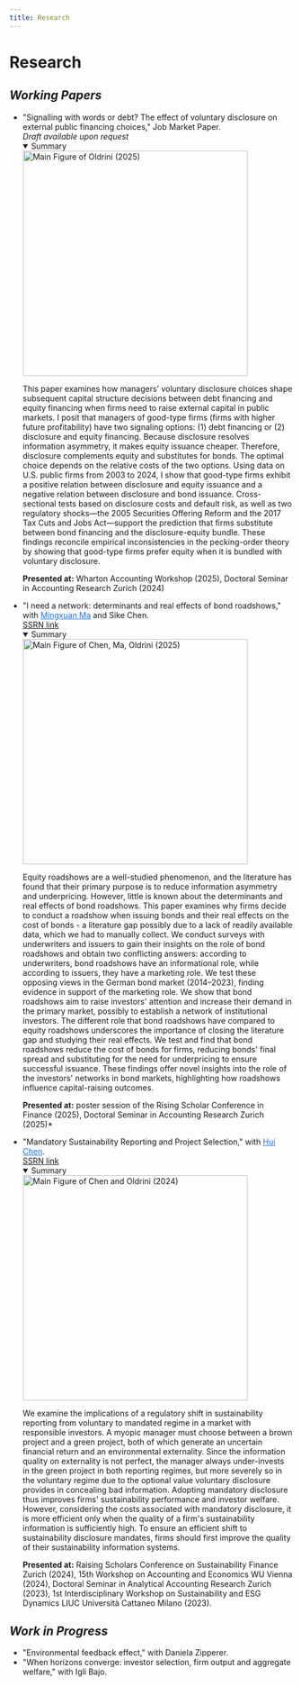 ```yaml
---
title: Research 
---
```

# **Research** 

## **_Working Papers_**

<section id="research" class="home-section wg-research">
    <div class="research-info">
        <ul>
        <li><i class="far fa-newspaper"></i>"Signalling with words or debt? The effect of voluntary disclosure on external public financing choices," Job Market Paper.<br><i>Draft available upon request</i>
        <details open><summary>Summary</summary>
            <div class="summary-grid">
                <div class="summary-img text-center">
                    <img src="./avg_annual_change_Bond_total.png" alt="Main Figure of Oldrini (2025)" class="img-responsive" style="width: 400px; height: auto;">
                </div>
                <div class="summary-info">
                <p>This paper examines how managers’ voluntary disclosure choices shape subsequent capital structure decisions between debt financing and equity financing when firms need to raise external capital in public markets. I posit that managers of good-type firms (firms with higher future profitability) have two signaling options: (1) debt financing or (2) disclosure and equity financing. Because disclosure resolves information asymmetry, it makes equity issuance cheaper. Therefore, disclosure complements equity and substitutes for bonds. The optimal choice depends on the relative costs of the two options. 
                Using data on U.S. public firms from 2003 to 2024, I show that good-type firms exhibit a positive relation between disclosure and equity issuance and a negative relation between disclosure and bond issuance. Cross-sectional tests based on disclosure costs and default risk, as well as two regulatory shocks—the 2005 Securities Offering Reform and the 2017 Tax Cuts and Jobs Act—support the prediction that firms substitute between bond financing and the disclosure-equity bundle. These findings reconcile empirical inconsistencies in the pecking-order theory by showing that good-type firms prefer equity when it is bundled with voluntary disclosure.</p>
                <p><strong>Presented at:</strong> Wharton Accounting Workshop (2025), Doctoral Seminar in Accounting Research Zurich (2024)</p>
                </div>
            </div>
        </details>
        </li>
        </ul>
        <ul>
        <li><i class="far fa-newspaper"></i>"I need a network: determinants and real effects of bond roadshows," with <a href="https://sites.google.com/view/mingxuan-ma/main" target="_blank" style="color:#1a73e8;text-decoration: underline;">Mingxuan Ma</a> and Sike Chen.<br><a href="https://papers.ssrn.com/sol3/papers.cfm?abstract_id=5378115" class="blue-rectangle" target="_blank">SSRN link</a>
        <details open><summary>Summary</summary>
            <div class="summary-grid">
                <div class="summary-img text-center">
                    <img src="./Roadshows_types_year.png" alt="Main Figure of Chen, Ma, Oldrini (2025)" class="img-responsive" style="width: 400px; height: auto;">
                </div>
                <div class="summary-info">
                <p>Equity roadshows are a well-studied phenomenon, and the literature has found that their primary purpose is to reduce information asymmetry and underpricing. However, little is known about the determinants and real effects of bond roadshows.
                This paper examines why firms decide to conduct a roadshow when issuing bonds and their real effects on the cost of bonds - a literature gap possibly due to a lack of readily available data, which we had to manually collect.
                We conduct surveys with underwriters and issuers to gain their insights on the role of bond roadshows and obtain two conflicting answers: according to underwriters, bond roadshows have an informational role, while according to issuers, they have a marketing role. We test these opposing views in the German bond market (2014–2023), finding evidence in support of the marketing role. We show that bond roadshows aim to raise investors' attention and increase their demand in the primary market, possibly to establish a network of institutional investors.
                The different role that bond roadshows have compared to equity roadshows underscores the importance of closing the literature gap and studying their real effects. We test and find that bond roadshows reduce the cost of bonds for firms, reducing bonds' final spread and substituting for the need for underpricing to ensure successful issuance.
                These findings offer novel insights into the role of the investors' networks in bond markets, highlighting how roadshows influence capital-raising outcomes.</p>
                <p><strong>Presented at:</strong> poster session of the Rising Scholar Conference in Finance (2025), Doctoral Seminar in Accounting Research Zurich (2025)*</p>
                </div>
            </div>
        </details>
        </li>
        </ul>
        <ul>
        <li><i class="far fa-newspaper"></i>"Mandatory Sustainability Reporting and Project Selection," with <a href="https://www.business.uzh.ch/en/research/professorships/chen/huichen.html" target="_blank" style="color:#1a73e8;text-decoration: underline;">Hui Chen</a>.<br><a href="https://papers.ssrn.com/sol3/papers.cfm?abstract_id=4864092" class="blue-rectangle" target="_blank">SSRN link</a>
        <details open><summary>Summary</summary>
            <div class="summary-grid">
                <div class="summary-img text-center">
                    <img src="./Equilibrium_costly_firm_value_high_beta.jpg" alt="Main Figure of Chen and Oldrini (2024)" class="img-responsive" style="width: 400px; height: auto;">
                </div>
                <div class="summary-info">
                <p>We examine the implications of a regulatory shift in sustainability reporting from voluntary to mandated regime in a market with responsible investors. A myopic manager must choose between a brown project and a green project, both of which generate an uncertain financial return and an environmental externality. Since the information quality on externality is not perfect, the manager always under-invests in the green project in both reporting regimes, but more severely so in the voluntary regime due to the optional value voluntary disclosure provides in concealing bad information. Adopting mandatory disclosure thus improves firms' sustainability performance and investor welfare. However, considering the costs associated with mandatory disclosure, it is more efficient only when the quality of a firm's sustainability information is sufficiently high. To ensure an efficient shift to sustainability disclosure mandates, firms should first improve the quality of their sustainability information systems.</p>
                <p><strong>Presented at:</strong> Raising Scholars Conference on Sustainability Finance Zurich (2024), 15th Workshop on Accounting and Economics WU Vienna (2024), Doctoral Seminar in Analytical Accounting Research Zurich (2023), 1st Interdisciplinary Workshop on Sustainability and ESG Dynamics LIUC Università Cattaneo Milano (2023).</p>
                </div>
            </div>
        </details>
        </li>
        </ul>
    </div>
</section>

## **_Work in Progress_**

<section id="work-in-progress" class="home-section wg-work-in-progress">
    <div class="work-info">
        <ul>
        <li><i class="fas fa-person-digging"></i>"Environmental feedback effect," with Daniela Zipperer.</li>
        <li><i class="fas fa-person-digging"></i>"When horizons converge: investor selection, firm output and aggregate welfare," with Igli Bajo.</li>
        </ul>
    </div>
</section>

<!-- Include Font Awesome for icons -->
<link rel="stylesheet" href="https://cdnjs.cloudflare.com/ajax/libs/font-awesome/5.15.4/css/all.min.css">
<link rel="stylesheet" href="https://cdnjs.cloudflare.com/ajax/libs/font-awesome/6.5.1/css/all.min.css">